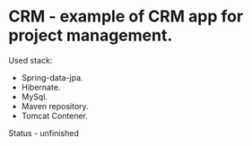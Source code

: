 # CRM - example of CRM app for project management. 
Used stack:
- Spring-data-jpa.
- Hibernate.
- MySql.
- Maven repository.
- Tomcat Contener.

Status - unfinished
